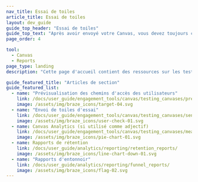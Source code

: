 ```yaml
---
nav_title: Essai de toiles
article_title: Essai de toiles
layout: dev_guide
guide_top_header: "Essai de toiles"
guide_top_text: "Après avoir envoyé votre Canvas, vous devez toujours consulter les résultats pour vous assurer que votre Canvas s'est bien déroulé et qu'il aura un impact positif sur vos futurs envois de messages.<br><br> Vous trouverez ici des ressources sur l'analyse/analytique de Canvas et d'autres rapports qui vous aideront à mesurer l'efficacité de votre envoi de messages pour vos utilisateurs."
page_order: 4

tool: 
  - Canvas
  - Reports
page_type: landing
description: "Cette page d'accueil contient des ressources sur les tests Canvas, notamment des articles sur l'envoi de Canvas de test, les analyses Canvas, les rapports de rétention et les rapports d'entonnoir."

guide_featured_title: "Articles de section"
guide_featured_list:
  - name: "Prévisualisation des chemins d'accès des utilisateurs"
    link: /docs/user_guide/engagement_tools/canvas/testing_canvases/preview_user_paths/
    image: /assets/img/braze_icons/target-04.svg
  - name: "Envoi de toiles d'essai"
    link: /docs/user_guide/engagement_tools/canvas/testing_canvases/sending_test_canvases/
    image: /assets/img/braze_icons/user-check-01.svg
  - name: Canvas Analytics (si utilisé comme adjectif)
    link: /docs/user_guide/engagement_tools/canvas/testing_canvases/measuring_and_testing_with_canvas_analytics/
    image: /assets/img/braze_icons/pie-chart-01.svg
  - name: Rapports de rétention
    link: /docs/user_guide/analytics/reporting/retention_reports/
    image: /assets/img/braze_icons/line-chart-down-01.svg
  - name: "Rapports d'entonnoir"
    link: /docs/user_guide/analytics/reporting/funnel_reports/
    image: /assets/img/braze_icons/flag-02.svg
---
```

